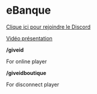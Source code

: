 # eBanque
 
[Clique ici pour rejoindre le Discord](https://discord.gg/5dev)

[Vidéo présentation](https://youtu.be/N3HttZ7VNNA)

<p><strong>/giveid</strong></p> 
<p>For online player</p>
<p><strong>/giveidboutique</strong></p> 
<p>For disconnect player</p>